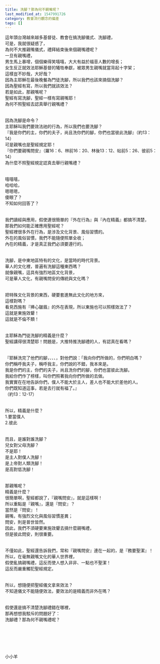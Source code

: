 ```yaml
---
title: 洗腳？那為何不親嘴呢？
last_modified_at: 1547991726
category: 教會流行觀念的偏差
tags: []
---
```


這年頭台灣越來越多基督徒、教會在搞洗腳儀式、洗腳禮，<br>可是，我就很疑惑了，<br>為何不大推親嘴儀式，禮拜結束後來個親嘴禮呢？<br>一旦有親嘴禮，<br>男生馬上暴增，個個樂得笑嘻嘻，大大有益於福音人數的增長；<br>女生反正就效法耶穌基督的犧牲奉獻，被眾男生親嘴就當背起十字架；<br>這樣豈不妙哉，大好哉？<br><!--more-->因為主耶穌在最後晚餐為門徒洗腳，所以我們也該來搞個洗腳？<br>因為聖經有寫，所以我們就該效法？<br>若是如此，那親嘴呢？<br>聖經有寫洗腳，聖經一樣有寫親嘴耶！<br>為何不照聖經去認真舉行親嘴禮？<br><br><br>因為洗腳是命令？<br>主耶穌叫我們要效法祂的行為，所以我們也要洗腳？<br>『我是你們的主，你們的夫子，尚且洗你們的腳，你們也當彼此洗腳』（約13：14）<br>可是親嘴也是聖經規定耶！<br>『你們要親嘴問安』（羅16：6、林前16：20、林後13：12、帖前5：26、彼前5：14）<br>為什麼不照聖經規定認真去舉行親嘴禮？<br><br><br>嘻嘻嘻，<br>哈哈哈，<br>嗯嗯嗯，<br>傻眼了？<br>不知如何回答了？<br><br><br>我們讀經與應用，假使連很簡單的『外在行為』與『內在精義』都搞不清楚，<br>那我們如何能正確應用聖經呢？<br>聖經裡很多外在行為，是涉及文化背景、風俗習慣的。<br>外在的風俗習慣，我們不能隨便照單全收；<br>內在的精義，才是真正我們必須要遵行的。<br><br><br>洗腳，是中東地區特有的文化，是當時的時代背景。<br>華人的文化裡，普遍有洗腳這種東西嗎？<br>就像親嘴，這具有強烈地區文化背景，<br>可是華人文化，有親嘴問安的傳統與文化嗎？<br><br><br>把特殊文化背景的東西，硬要套進無此文化的地方來，<br>這樣對嗎？<br>看見西施有『捧心皺眉』的外在表現，所以東施也可以照樣效法了？<br>這就是東施效顰！<br>這就是不倫不類！<br><br><br>主耶穌為門徒洗腳的精義是什麼？<br>聖經講得很清楚耶！問題是，大推特推洗腳禮的人，有認真在看嗎？<br><br><br>『耶穌洗完了他們的腳，、、、，對他們說：「我向你們所做的，你們明白嗎？<br>你們稱呼我夫子，稱呼我主，你們說的不錯，我本來是。<br>我是你們的主，你們的夫子，尚且洗你們的腳，你們也當彼此洗腳。<br>我給你們作了榜樣，叫你們照著我向你們所做的去做。<br>我實實在在地告訴你們，僕人不能大於主人，差人也不能大於差他的人。<br>你們既知道這事，若是去行就有福了。』<br>（約13：12-17）<br><br><br>所以，精義是什麼？<br>1.要當僕人<br>2.彼此<br><br><br>而且，是誰對誰洗腳？<br>兒女對父母洗腳？<br>不是耶！<br>是主人對僕人洗腳！<br>是上帝對人類洗腳！<br>是高對低洗腳！<br><br><br>那親嘴呢？<br>精義是什麼？<br>很簡單啊，聖經都說了，『親嘴問安』，就是這樣啊！<br>所以重點是『親嘴』，還是『問安』？<br>當然是『問安』！<br>親嘴，有強烈文化與風俗習慣差異；<br>問安，則是普世皆然。<br>因此，我們不須硬要東施效顰去搞什麼親嘴禮，<br>但是彼此問安，則很重要。<br><br><br>不僅如此，聖經還告訴我們，常和『親嘴問安』連在一起的，是『務要聖潔』！<br>所以，在毫無親嘴文化的華人世界裡，<br>假使亂搞親嘴禮，這反而使人想入非非、一點也不聖潔！<br>這反而嚴重觸犯聖經規定。<br><br><br>所以，想隨便把聖經儀文拿來效法？<br>不知道儀文不能隨便效法，要效法的是精義而非外在嗎？<br><br><br>假使還是搞不清楚洗腳禮錯在哪裡，<br>那再想想我駁斥的問題好了：<br>洗腳禮？那為何不親嘴禮呢？<br><br><br><br><br><br><br>小小羊<br><br><br><br>
